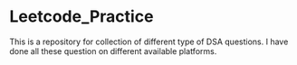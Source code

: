 # Leetcode_Practice
This is a repository for collection of different type of DSA questions.
I have done all these question on different available platforms.
